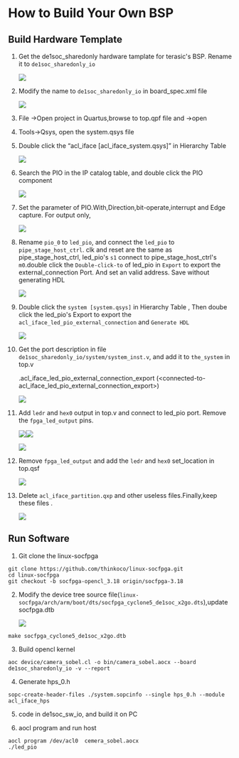 # How to Build Your Own BSP
## Build Hardware Template
1. Get the de1soc_sharedonly hardware tamplate for terasic's BSP. Rename it to `de1soc_sharedonly_io`

	![](picture/bsp_1.png)

2. Modify the name to `de1soc_sharedonly_io` in board_spec.xml file 

	![](picture/bsp_2.png)

3. File ->Open project in Quartus,browse to top.qpf file and  ->open

4. Tools->Qsys, open the system.qsys file

5. Double click the “acl_iface [acl_iface_system.qsys]” in Hierarchy Table

	![](picture/bsp_5.png)

6. Search the PIO in the IP catalog table, and double click the PIO component

	![](picture/bsp_6.png)

7. Set the parameter of PIO.With,Direction,bit-operate,interrupt and Edge capture. For output only,

	![](picture/bsp_7.png)

8. Rename `pio_0` to `led_pio`, and connect the `led_pio` to `pipe_stage_host_ctrl`.
clk and reset are the same as pipe_stage_host_ctrl, led_pio's `s1` connect to pipe_stage_host_ctrl's `m0`.double click the `Double-click-to` of led_pio in `Export` to export the external_connection Port. And set an  valid address. 
Save without generating HDL

	![](picture/bsp_8.png)

9. Double click the `system [system.qsys]` in Hierarchy Table , Then doube click the led_pio's Export to export the `acl_iface_led_pio_external_connection` and `Generate HDL`

	![](picture/bsp_9.png)

10. Get the port description in file  `de1soc_sharedonly_io/system/system_inst.v`, and add it to `the_system` in top.v

	.acl_iface_led_pio_external_connection_export (<connected-to-acl_iface_led_pio_external_connection_export>)

	![](picture/bsp_10.png)

11. Add `ledr` and `hex0` output in top.v and connect to led_pio port. Remove the `fpga_led_output` pins.

	![](picture/bsp_11_0.png)![](picture/bsp_11_1.png)

	![](picture/bsp_11_2.png)

12. Remove `fpga_led_output` and add the `ledr` and `hex0` set_location in top.qsf	

	![](picture/bsp_12.png)

13. Delete `acl_iface_partition.qxp` and other useless files.Finally,keep these files .

	![](picture/bsp_13.png)

## Run Software

1. Git clone the linux-socfpga
```
git clone https://github.com/thinkoco/linux-socfpga.git
cd linux-socfpga
git checkout -b socfpga-opencl_3.18 origin/socfpga-3.18
```
2. Modify the device tree source file(`linux-socfpga/arch/arm/boot/dts/socfpga_cyclone5_de1soc_x2go.dts`),update socfpga.dtb

	![](picture/bsp_15.png)
```
make socfpga_cyclone5_de1soc_x2go.dtb
```

3. Build opencl kernel
```
aoc device/camera_sobel.cl -o bin/camera_sobel.aocx --board de1soc_sharedonly_io -v --report
```
4. Generate hps_0.h
```
sopc-create-header-files ./system.sopcinfo --single hps_0.h --module acl_iface_hps
```
5. code in de1soc_sw_io, and build it on PC

6. aocl program and run host
```
aocl program /dev/acl0  cemera_sobel.aocx
./led_pio
```
